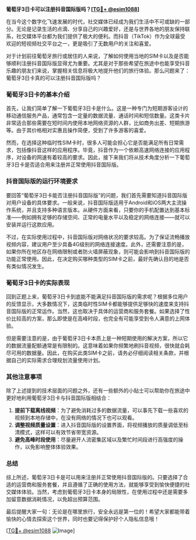 **葡萄牙3日卡可以注册抖音国际版吗？[[TG💪+ @esim1088](https://t.me/s/esim1088)]**

在当今这个数字化飞速发展的时代，社交媒体已经成为我们生活中不可或缺的一部分。无论是记录生活的点滴、分享自己的兴趣爱好，还是与世界各地的朋友保持联系，社交媒体平台都为我们提供了极大的便利。而抖音（TikTok）作为全球最受欢迎的短视频社交平台之一，更是吸引了无数用户的关注和喜爱。

对于计划前往葡萄牙旅行或居住的人来说，了解如何使用当地的SIM卡以及是否能够顺利注册抖音国际版显得尤为重要。尤其是对于那些希望在旅途中也能享受抖音乐趣的朋友们来说，掌握相关信息将极大地提升他们的旅行体验。那么问题来了：葡萄牙3日卡真的可以注册抖音国际版吗？

### 葡萄牙3日卡的基本介绍

首先，让我们简单了解一下葡萄牙3日卡是什么。这是一种专门为短期游客设计的移动通信服务产品，通常包含一定量的数据流量、通话时间和短信数量。这类卡片非常适合那些需要在短时间内使用本地网络资源的人群，比如商务出差、短期旅游等。由于其价格相对实惠且操作简便，受到了许多游客的喜爱。

然而，在选择这种临时性SIM卡时，很多人可能会担心它是否能满足所有日常需求，包括像抖音这样的应用程序。毕竟，抖音作为一个依赖高速网络连接的应用程序，对设备的网速有着较高的要求。因此，接下来我们将从技术角度分析一下葡萄牙3日卡是否适合用来注册并正常使用抖音国际版。

### 抖音国际版的运行环境要求

要回答“葡萄牙3日卡能否注册抖音国际版”的问题，我们首先需要知道抖音国际版对用户设备的具体要求。一般来说，抖音国际版适用于Android和iOS两大主流操作系统，并且支持多种语言版本。从硬件方面来看，只要你的手机配置达到基本标准——例如拥有足够的存储空间、正常的电量水平以及稳定的网络连接——就可以安装并运行这款应用。

不过，在实际使用过程中，抖音国际版对网络状况的要求较高。为了保证流畅播放视频内容，建议用户至少具备4G级别的网络连接速度。此外，还需要注意的是，如果你所在地区存在网络限制或者防火墙屏蔽现象，则可能会影响到抖音国际版的功能正常使用。因此，在决定购买哪种类型的SIM卡之前，最好先确认目的地是否有类似情况发生。

### 葡萄牙3日卡的实际表现

回到正题上来，葡萄牙3日卡到底能不能满足抖音国际版的需求呢？根据多位用户的反馈显示，大多数情况下，这类临时性SIM卡都能够提供足够快的速度来支持抖音国际版的正常运作。当然，这也取决于具体的运营商和服务套餐。如果选择了性价比较高的方案，那么即使是在高峰时段，也完全有可能享受到令人满意的上网体验。

但是需要注意的是，由于葡萄牙3日卡本质上是一种短期使用的解决方案，所以它的数据流量配额通常是有限制的。这意味着如果你频繁地刷抖音视频，很快就会耗尽可用的数据量。因此，在购买此类SIM卡之前，请务必仔细阅读相关条款，并根据自己的实际需求合理规划流量使用计划。

### 其他注意事项

除了上述提到的技术层面的问题之外，还有一些额外的小贴士可以帮助你在旅途中更好地利用葡萄牙3日卡与抖音国际版相结合：

1. **提前下载离线视频**：为了避免消耗过多的数据流量，可以事先下载一些喜欢的视频到本地存储中，在没有网络的情况下也可以观看。
2. **调整视频质量设置**：进入抖音国际版的设置界面，将视频播放的质量调低至标清模式，这样可以有效节省带宽资源。
3. **避免高峰时段使用**：尽量避开人流密集区域以及繁忙时间段进行高强度的操作，以免影响整体体验效果。

### 总结

综上所述，葡萄牙3日卡是可以用来注册并正常使用抖音国际版的。只要选择了合适的运营商和服务套餐，并且遵循了正确的使用方法，就能够享受到愉快便捷的社交媒体体验。当然，考虑到葡萄牙3日卡本身的局限性，在使用过程中还是需要多加留意数据消耗情况，以免超出预算范围。

最后提醒大家一句：无论是在哪里旅行，安全永远是第一位的！希望大家都能带着愉快的心情去探索这个世界，同时也要记得保护好个人隐私信息哦！

[[TG💪+ @esim1088](https://t.me/s/esim1088) ![Image](https://i.postimg.cc/4NQfJmqS/Snipaste-2025-05-13-00-14-12.png)]